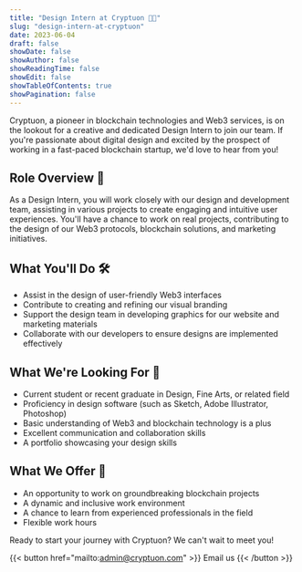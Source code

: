 ```yaml
---
title: "Design Intern at Cryptuon 🎨🚀"
slug: "design-intern-at-cryptuon"
date: 2023-06-04
draft: false
showDate: false
showAuthor: false
showReadingTime: false
showEdit: false
showTableOfContents: true
showPagination: false
---
```


Cryptuon, a pioneer in blockchain technologies and Web3 services, is on the lookout for a creative and dedicated Design Intern to join our team. If you're passionate about digital design and excited by the prospect of working in a fast-paced blockchain startup, we'd love to hear from you!

## Role Overview 📌

As a Design Intern, you will work closely with our design and development team, assisting in various projects to create engaging and intuitive user experiences. You'll have a chance to work on real projects, contributing to the design of our Web3 protocols, blockchain solutions, and marketing initiatives.

## What You'll Do 🛠️

- Assist in the design of user-friendly Web3 interfaces
- Contribute to creating and refining our visual branding
- Support the design team in developing graphics for our website and marketing materials
- Collaborate with our developers to ensure designs are implemented effectively

## What We're Looking For 🧐

- Current student or recent graduate in Design, Fine Arts, or related field
- Proficiency in design software (such as Sketch, Adobe Illustrator, Photoshop)
- Basic understanding of Web3 and blockchain technology is a plus
- Excellent communication and collaboration skills
- A portfolio showcasing your design skills

## What We Offer 🎁

- An opportunity to work on groundbreaking blockchain projects
- A dynamic and inclusive work environment
- A chance to learn from experienced professionals in the field
- Flexible work hours

Ready to start your journey with Cryptuon? We can't wait to meet you!

{{< button href="mailto:admin@cryptuon.com" >}}
Email us
{{< /button >}}
